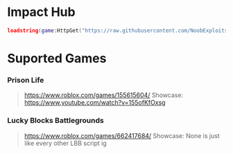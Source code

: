 # Impact Hub
```lua
loadstring(game:HttpGet("https://raw.githubusercontent.com/NoobExploits/Scripts-ROBLOX/main/MainScript.lua"))();
```

# Suported Games
### Prison Life
> https://www.roblox.com/games/155615604/
> Showcase: https://www.youtube.com/watch?v=155ofKfOxsg

### Lucky Blocks Battlegrounds
> https://www.roblox.com/games/662417684/
> Showcase: None is just like every other LBB script ig
